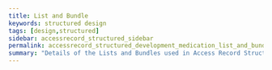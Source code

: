 ```yaml
---
title: List and Bundle
keywords: structured design
tags: [design,structured]
sidebar: accessrecord_structured_sidebar
permalink: accessrecord_structured_development_medication_list_and_bundle.html
summary: "Details of the Lists and Bundles used in Access Record Structured"
---
```

